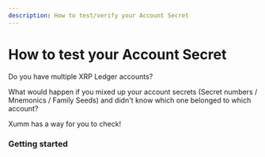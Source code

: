 ```yaml
---
description: How to test/verify your Account Secret
---
```


# How to test your Account Secret

Do you have multiple XRP Ledger accounts?&#x20;

What would happen if you mixed up your account secrets (Secret numbers / Mnemonics / Family Seeds) and didn't know which one belonged to which account?

Xumm has a way for you to check!&#x20;

### Getting started



